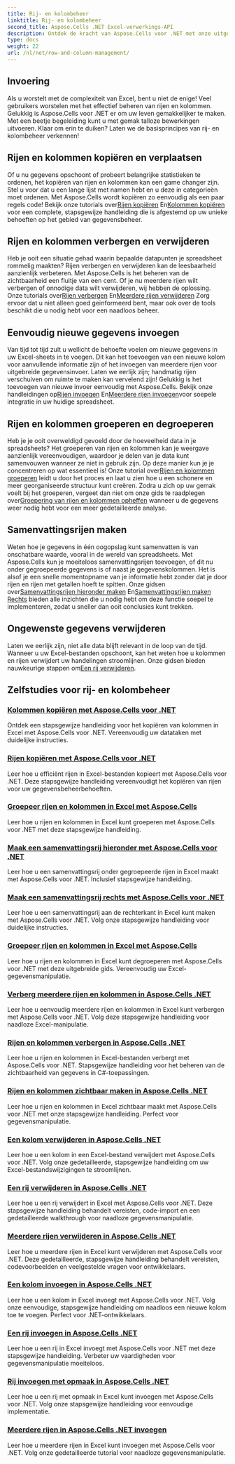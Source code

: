 ```yaml
---
title: Rij- en kolombeheer
linktitle: Rij- en kolombeheer
second_title: Aspose.Cells .NET Excel-verwerkings-API
description: Ontdek de kracht van Aspose.Cells voor .NET met onze uitgebreide tutorials over rij- en kolombeheer en verbeter moeiteloos uw Excel-vaardigheden.
type: docs
weight: 22
url: /nl/net/row-and-column-management/
---
```

## Invoering

Als u worstelt met de complexiteit van Excel, bent u niet de enige! Veel gebruikers worstelen met het effectief beheren van rijen en kolommen. Gelukkig is Aspose.Cells voor .NET er om uw leven gemakkelijker te maken. Met een beetje begeleiding kunt u met gemak talloze bewerkingen uitvoeren. Klaar om erin te duiken? Laten we de basisprincipes van rij- en kolombeheer verkennen!

## Rijen en kolommen kopiëren en verplaatsen

 Of u nu gegevens opschoont of probeert belangrijke statistieken te ordenen, het kopiëren van rijen en kolommen kan een game changer zijn. Stel u voor dat u een lange lijst met namen hebt en u deze in categorieën moet ordenen. Met Aspose.Cells wordt kopiëren zo eenvoudig als een paar regels code! Bekijk onze tutorials over[Rijen kopiëren](./copying-rows/) En[Kolommen kopiëren](./copying-columns/) voor een complete, stapsgewijze handleiding die is afgestemd op uw unieke behoeften op het gebied van gegevensbeheer.

## Rijen en kolommen verbergen en verwijderen

 Heb je ooit een situatie gehad waarin bepaalde datapunten je spreadsheet rommelig maakten? Rijen verbergen en verwijderen kan de leesbaarheid aanzienlijk verbeteren. Met Aspose.Cells is het beheren van de zichtbaarheid een fluitje van een cent. Of je nu meerdere rijen wilt verbergen of onnodige data wilt verwijderen, wij hebben de oplossing. Onze tutorials over[Rijen verbergen](./hide-rows-columns-aspose-cells/) En[Meerdere rijen verwijderen](./delete-multiple-rows-aspose-cells/) Zorg ervoor dat u niet alleen goed geïnformeerd bent, maar ook over de tools beschikt die u nodig hebt voor een naadloos beheer.

## Eenvoudig nieuwe gegevens invoegen

 Van tijd tot tijd zult u wellicht de behoefte voelen om nieuwe gegevens in uw Excel-sheets in te voegen. Dit kan het toevoegen van een nieuwe kolom voor aanvullende informatie zijn of het invoegen van meerdere rijen voor uitgebreide gegevensinvoer. Laten we eerlijk zijn; handmatig rijen verschuiven om ruimte te maken kan vervelend zijn! Gelukkig is het toevoegen van nieuwe invoer eenvoudig met Aspose.Cells. Bekijk onze handleidingen op[Rijen invoegen](./insert-row-aspose-cells/) En[Meerdere rijen invoegen](./insert-multiple-rows-aspose-cells/)voor soepele integratie in uw huidige spreadsheet.

## Rijen en kolommen groeperen en degroeperen

 Heb je je ooit overweldigd gevoeld door de hoeveelheid data in je spreadsheets? Het groeperen van rijen en kolommen kan je weergave aanzienlijk vereenvoudigen, waardoor je delen van je data kunt samenvouwen wanneer ze niet in gebruik zijn. Op deze manier kun je je concentreren op wat essentieel is! Onze tutorial over[Rijen en kolommen groeperen](./grouping-rows-and-columns/) leidt u door het proces en laat u zien hoe u een schonere en meer georganiseerde structuur kunt creëren. Zodra u zich op uw gemak voelt bij het groeperen, vergeet dan niet om onze gids te raadplegen over[Groepering van rijen en kolommen opheffen](./ungrouping-rows-and-columns/) wanneer u de gegevens weer nodig hebt voor een meer gedetailleerde analyse.

## Samenvattingsrijen maken

Weten hoe je gegevens in één oogopslag kunt samenvatten is van onschatbare waarde, vooral in de wereld van spreadsheets. Met Aspose.Cells kun je moeiteloos samenvattingsrijen toevoegen, of dit nu onder gegroepeerde gegevens is of naast je gegevenskolommen. Het is alsof je een snelle momentopname van je informatie hebt zonder dat je door rijen en rijen met getallen hoeft te spitten. Onze gidsen over[Samenvattingsrijen hieronder maken](./summary-row-below/) En[Samenvattingsrijen maken Rechts](./summary-row-right/) bieden alle inzichten die u nodig hebt om deze functie soepel te implementeren, zodat u sneller dan ooit conclusies kunt trekken.

## Ongewenste gegevens verwijderen

 Laten we eerlijk zijn, niet alle data blijft relevant in de loop van de tijd. Wanneer u uw Excel-bestanden opschoont, kan het weten hoe u kolommen en rijen verwijdert uw handelingen stroomlijnen. Onze gidsen bieden nauwkeurige stappen om[Een rij verwijderen](./delete-row-aspose-cells/).

## Zelfstudies voor rij- en kolombeheer
### [Kolommen kopiëren met Aspose.Cells voor .NET](./copying-columns/)
Ontdek een stapsgewijze handleiding voor het kopiëren van kolommen in Excel met Aspose.Cells voor .NET. Vereenvoudig uw datataken met duidelijke instructies.
### [Rijen kopiëren met Aspose.Cells voor .NET](./copying-rows/)
Leer hoe u efficiënt rijen in Excel-bestanden kopieert met Aspose.Cells voor .NET. Deze stapsgewijze handleiding vereenvoudigt het kopiëren van rijen voor uw gegevensbeheerbehoeften.
### [Groepeer rijen en kolommen in Excel met Aspose.Cells](./grouping-rows-and-columns/)
Leer hoe u rijen en kolommen in Excel kunt groeperen met Aspose.Cells voor .NET met deze stapsgewijze handleiding.
### [Maak een samenvattingsrij hieronder met Aspose.Cells voor .NET](./summary-row-below/)
Leer hoe u een samenvattingsrij onder gegroepeerde rijen in Excel maakt met Aspose.Cells voor .NET. Inclusief stapsgewijze handleiding.
### [Maak een samenvattingsrij rechts met Aspose.Cells voor .NET](./summary-row-right/)
Leer hoe u een samenvattingsrij aan de rechterkant in Excel kunt maken met Aspose.Cells voor .NET. Volg onze stapsgewijze handleiding voor duidelijke instructies.
### [Groepeer rijen en kolommen in Excel met Aspose.Cells](./ungrouping-rows-and-columns/)
Leer hoe u rijen en kolommen in Excel kunt degroeperen met Aspose.Cells voor .NET met deze uitgebreide gids. Vereenvoudig uw Excel-gegevensmanipulatie.
### [Verberg meerdere rijen en kolommen in Aspose.Cells .NET](./hide-multiple-rows-columns-aspose-cells/)
Leer hoe u eenvoudig meerdere rijen en kolommen in Excel kunt verbergen met Aspose.Cells voor .NET. Volg deze stapsgewijze handleiding voor naadloze Excel-manipulatie.
### [Rijen en kolommen verbergen in Aspose.Cells .NET](./hide-rows-columns-aspose-cells/)
Leer hoe u rijen en kolommen in Excel-bestanden verbergt met Aspose.Cells voor .NET. Stapsgewijze handleiding voor het beheren van de zichtbaarheid van gegevens in C#-toepassingen.
### [Rijen en kolommen zichtbaar maken in Aspose.Cells .NET](./unhide-rows-columns-aspose-cells/)
Leer hoe u rijen en kolommen in Excel zichtbaar maakt met Aspose.Cells voor .NET met onze stapsgewijze handleiding. Perfect voor gegevensmanipulatie.
### [Een kolom verwijderen in Aspose.Cells .NET](./delete-column-aspose-cells/)
Leer hoe u een kolom in een Excel-bestand verwijdert met Aspose.Cells voor .NET. Volg onze gedetailleerde, stapsgewijze handleiding om uw Excel-bestandswijzigingen te stroomlijnen.
### [Een rij verwijderen in Aspose.Cells .NET](./delete-row-aspose-cells/)
Leer hoe u een rij verwijdert in Excel met Aspose.Cells voor .NET. Deze stapsgewijze handleiding behandelt vereisten, code-import en een gedetailleerde walkthrough voor naadloze gegevensmanipulatie.
### [Meerdere rijen verwijderen in Aspose.Cells .NET](./delete-multiple-rows-aspose-cells/)
Leer hoe u meerdere rijen in Excel kunt verwijderen met Aspose.Cells voor .NET. Deze gedetailleerde, stapsgewijze handleiding behandelt vereisten, codevoorbeelden en veelgestelde vragen voor ontwikkelaars.
### [Een kolom invoegen in Aspose.Cells .NET](./insert-column-aspose-cells/)
Leer hoe u een kolom in Excel invoegt met Aspose.Cells voor .NET. Volg onze eenvoudige, stapsgewijze handleiding om naadloos een nieuwe kolom toe te voegen. Perfect voor .NET-ontwikkelaars.
### [Een rij invoegen in Aspose.Cells .NET](./insert-row-aspose-cells/)
Leer hoe u een rij in Excel invoegt met Aspose.Cells voor .NET met deze stapsgewijze handleiding. Verbeter uw vaardigheden voor gegevensmanipulatie moeiteloos.
### [Rij invoegen met opmaak in Aspose.Cells .NET](./insert-row-formatting-aspose-cells/)
Leer hoe u een rij met opmaak in Excel kunt invoegen met Aspose.Cells voor .NET. Volg onze stapsgewijze handleiding voor eenvoudige implementatie.
### [Meerdere rijen in Aspose.Cells .NET invoegen](./insert-multiple-rows-aspose-cells/)
Leer hoe u meerdere rijen in Excel kunt invoegen met Aspose.Cells voor .NET. Volg onze gedetailleerde tutorial voor naadloze gegevensmanipulatie.